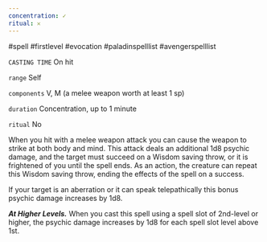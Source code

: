 ```yaml
---
concentration: ✓
ritual: 𐄂
---
```

#spell #firstlevel #evocation #paladinspelllist #avengerspelllist

`CASTING TIME`
On hit

`range`
Self

`components`
V, M (a melee weapon worth at least 1 sp)

`duration`
Concentration, up to 1 minute

`ritual`
No

When you hit with a melee weapon attack you can cause the weapon to strike at both body and mind. This attack deals an additional 1d8 psychic damage, and the target must succeed on a Wisdom saving throw, or it is frightened of you until the spell ends. As an action, the creature can repeat this Wisdom saving throw, ending the effects of the spell on a success.

If your target is an aberration or it can speak telepathically this bonus psychic damage increases by 1d8.

_**At Higher Levels.**_ When you cast this spell using a spell slot of 2nd-level or higher, the psychic damage increases by 1d8 for each spell slot level above 1st.